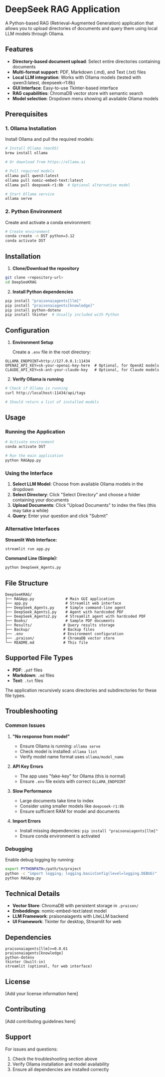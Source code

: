 # DeepSeek RAG Application

A Python-based RAG (Retrieval-Augmented Generation) application that allows you to upload directories of documents and query them using local LLM models through Ollama.

## Features

- **Directory-based document upload**: Select entire directories containing documents
- **Multi-format support**: PDF, Markdown (.md), and Text (.txt) files
- **Local LLM integration**: Works with Ollama models (tested with qwen3:latest, deepseek-r1:8b)
- **GUI Interface**: Easy-to-use Tkinter-based interface
- **RAG capabilities**: ChromaDB vector store with semantic search
- **Model selection**: Dropdown menu showing all available Ollama models

## Prerequisites

### 1. Ollama Installation

Install Ollama and pull the required models:

```bash
# Install Ollama (macOS)
brew install ollama

# Or download from https://ollama.ai

# Pull required models
ollama pull qwen3:latest
ollama pull nomic-embed-text:latest
ollama pull deepseek-r1:8b  # Optional alternative model

# Start Ollama service
ollama serve
```

### 2. Python Environment

Create and activate a conda environment:

```bash
# Create environment
conda create -n DST python=3.12
conda activate DST
```

## Installation

1. **Clone/Download the repository**
```bash
git clone <repository-url>
cd DeepSeeKRAG
```

2. **Install Python dependencies**
```bash
pip install "praisonaiagents[llm]"
pip install "praisonaiagents[knowledge]"
pip install python-dotenv
pip install tkinter  # Usually included with Python
```

## Configuration

1. **Environment Setup**
   
   Create a `.env` file in the root directory:
```env
OLLAMA_ENDPOINT=http://127.0.0.1:11434
OPENAI_API_KEY=sk-your-openai-key-here  # Optional, for OpenAI models
CLAUDE_API_KEY=sk-ant-your-claude-key   # Optional, for Claude models
```

2. **Verify Ollama is running**
```bash
# Check if Ollama is running
curl http://localhost:11434/api/tags

# Should return a list of installed models
```

## Usage

### Running the Application

```bash
# Activate environment
conda activate DST

# Run the main application
python RAGApp.py
```

### Using the Interface

1. **Select LLM Model**: Choose from available Ollama models in the dropdown
2. **Select Directory**: Click "Select Directory" and choose a folder containing your documents
3. **Upload Documents**: Click "Upload Documents" to index the files (this may take a while)
4. **Query**: Enter your question and click "Submit"

### Alternative Interfaces

**Streamlit Web Interface:**
```bash
streamlit run app.py
```

**Command Line (Simple):**
```bash
python DeepSeek_Agents.py
```

## File Structure

```
DeepSeeKRAG/
├── RAGApp.py              # Main GUI application
├── app.py                 # Streamlit web interface
├── DeepSeek_Agents.py     # Simple command-line agent
├── DeepSeek_Agents1.py    # Agent with hardcoded PDF
├── DeepSeek_Agents2.py    # Streamlit agent with hardcoded PDF
├── Books/                 # Sample PDF documents
├── Results/              # Query results storage
├── Backup/               # Backup files
├── .env                  # Environment configuration
├── .praison/             # ChromaDB vector store
└── README.md             # This file
```

## Supported File Types

- **PDF**: `.pdf` files
- **Markdown**: `.md` files  
- **Text**: `.txt` files

The application recursively scans directories and subdirectories for these file types.

## Troubleshooting

### Common Issues

1. **"No response from model"**
   - Ensure Ollama is running: `ollama serve`
   - Check model is installed: `ollama list`
   - Verify model name format uses `ollama/model_name`

2. **API Key Errors**
   - The app uses "fake-key" for Ollama (this is normal)
   - Ensure `.env` file exists with correct `OLLAMA_ENDPOINT`

3. **Slow Performance**
   - Large documents take time to index
   - Consider using smaller models like `deepseek-r1:8b`
   - Ensure sufficient RAM for model and documents

4. **Import Errors**
   - Install missing dependencies: `pip install "praisonaiagents[llm]"`
   - Ensure conda environment is activated

### Debugging

Enable debug logging by running:
```bash
export PYTHONPATH=/path/to/project
python -c "import logging; logging.basicConfig(level=logging.DEBUG)"
python RAGApp.py
```

## Technical Details

- **Vector Store**: ChromaDB with persistent storage in `.praison/`
- **Embeddings**: nomic-embed-text:latest model
- **LLM Framework**: praisonaiagents with LiteLLM backend
- **UI Framework**: Tkinter for desktop, Streamlit for web

## Dependencies

```
praisonaiagents[llm]>=0.0.61
praisonaiagents[knowledge]
python-dotenv
tkinter (built-in)
streamlit (optional, for web interface)
```

## License

[Add your license information here]

## Contributing

[Add contributing guidelines here]

## Support

For issues and questions:
1. Check the troubleshooting section above
2. Verify Ollama installation and model availability
3. Ensure all dependencies are installed correctly